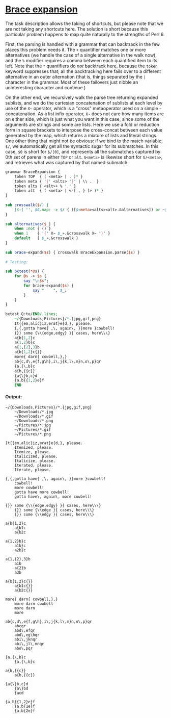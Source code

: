 [1]: https://rosettacode.org/wiki/Brace_expansion

# [Brace expansion][1]

The task description allows the taking of shortcuts, but please note that we are not taking any shortcuts here. The solution is short because this particular problem happens to map quite naturally to the strengths of Perl 6.



First, the parsing is handled with a grammar that can backtrack in the few places this problem needs it. The `+` quantifier matches one or more alternatives (we handle the case of a single alternative in the walk now), and the `%` modifier requires a comma between each quantified item to its left. Note that the `*` quantifiers do *not* backtrack here, because the `token` keyword suppresses that; all the backtracking here fails over to a different alternative in an outer alternation (that is, things separated by the `|` character in the grammar. Most of these failovers just nibble an uninteresting character and continue.)



On the other end, we recursively walk the parse tree returning expanded sublists, and we do the cartesian concatenation of sublists at each level by use of the `X~` operator, which is a "cross" metaoperator used on a simple `~` concatenation. As a list infix operator, `X~` does not care how many items are on either side, which is just what you want in this case, since some of the arguments are strings and some are lists. Here we use a fold or reduction form in square brackets to interpose the cross-concat between each value generated by the map, which returns a mixture of lists and literal strings. One other thing that might not be obvious: if we bind to the match variable, `$/`, we automatically get all the syntactic sugar for its submatches. In this case, `$0` is short for `$/[0]`, and represents all the submatches captured by 0th set of parens in either `TOP` or `alt`. `$<meta>` is likewise short for `$/<meta>`, and retrieves what was captured by that named submatch.

```perl
grammar BraceExpansion {
    token TOP  { ( <meta> | . )* }
    token meta { '{' <alts> '}' | \\ .  }
    token alts { <alt>+ % ',' }
    token alt  { ( <meta> | <-[ , } ]> )* }
}
 
sub crosswalk($/) {
    [X~] '', $0.map: -> $/ { ([$<meta><alts><alt>.&alternatives]) or ~$/ }
}
 
sub alternatives($_) {
    when :not { () }
    when 1    { '{' X~ $_».&crosswalk X~ '}' }
    default   { $_».&crosswalk }
}
 
sub brace-expand($s) { crosswalk BraceExpansion.parse($s) }
 
# Testing:
 
sub bxtest(*@s) {
    for @s -> $s {
        say "\n$s";
        for brace-expand($s) {
            say "    ", $_;
        }
    }
}
 
bxtest Q:to/END/.lines;
    ~/{Downloads,Pictures}/*.{jpg,gif,png}
    It{{em,alic}iz,erat}e{d,}, please.
    {,{,gotta have{ ,\, again\, }}more }cowbell!
    {}} some {\\{edge,edgy} }{ cases, here\\\}
    a{b{1,2}c
    a{1,2}b}c
    a{1,{2},3}b
    a{b{1,2}c{}}
    more{ darn{ cowbell,},}
    ab{c,d\,e{f,g\h},i\,j{k,l\,m}n,o\,p}qr
    {a,{\,b}c
    a{b,{{c}}
    {a{\}b,c}d
    {a,b{{1,2}e}f
    END
```

#### Output:
```
~/{Downloads,Pictures}/*.{jpg,gif,png}
    ~/Downloads/*.jpg
    ~/Downloads/*.gif
    ~/Downloads/*.png
    ~/Pictures/*.jpg
    ~/Pictures/*.gif
    ~/Pictures/*.png

It{{em,alic}iz,erat}e{d,}, please.
    Itemized, please.
    Itemize, please.
    Italicized, please.
    Italicize, please.
    Iterated, please.
    Iterate, please.

{,{,gotta have{ ,\, again\, }}more }cowbell!
    cowbell!
    more cowbell!
    gotta have more cowbell!
    gotta have\, again\, more cowbell!

{}} some {\\{edge,edgy} }{ cases, here\\\}
    {}} some {\\edge }{ cases, here\\\}
    {}} some {\\edgy }{ cases, here\\\}

a{b{1,2}c
    a{b1c
    a{b2c

a{1,2}b}c
    a1b}c
    a2b}c

a{1,{2},3}b
    a1b
    a{2}b
    a3b

a{b{1,2}c{}}
    a{b1c{}}
    a{b2c{}}

more{ darn{ cowbell,},}
    more darn cowbell
    more darn
    more

ab{c,d\,e{f,g\h},i\,j{k,l\,m}n,o\,p}qr
    abcqr
    abd\,efqr
    abd\,eg\hqr
    abi\,jknqr
    abi\,jl\,mnqr
    abo\,pqr

{a,{\,b}c
    {a,{\,b}c

a{b,{{c}}
    a{b,{{c}}

{a{\}b,c}d
    {a\}bd
    {acd

{a,b{{1,2}e}f
    {a,b{1e}f
    {a,b{2e}f
```